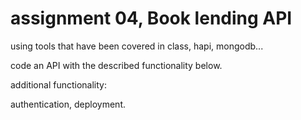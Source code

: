 # assignment 04, Book lending API

using tools that have been covered in class, hapi, mongodb...

code an API with the described functionality below.

additional functionality:

authentication, deployment.
